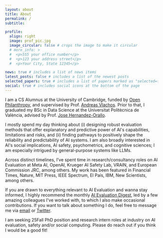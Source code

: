 ```yaml
---
layout: about
title: About
permalink: /
subtitle: 

profile:
  align: right
  image: prof_pic.jpg
  image_circular: false # crops the image to make it circular
  # more_info: >
  #  <p>555 your office number</p>
  #  <p>123 your address street</p>
  #  <p>Your City, State 12345</p>

news: true # includes a list of news items
latest_posts: false # includes a list of the newest posts
selected_papers: true # includes a list of papers marked as "selected={true}"
social: true # includes social icons at the bottom of the page
---
```


I am a CS Alumnus at the University of Cambridge, funded by [Open Philanthropy][op], and supervised by Prof. [Andreas Vlachos][avlachos]. Prior to that, I graduated my BSc in Data Science at the Universitat Politècnica de València, advised by Prof. [Jose Hernandez-Orallo][jhorallo].

I mostly spend my day thinking about (i) designing robust evaluation methods that offer explanatory and predictive power of AI's capabilities, limitations and risks, and (ii) finding pathways to positively shape the reliability and predictability of AI systems. I am also broadly interested in AI's social implications, AI safety, psychometrics, and cognitive sciences; I am especially intrigued by general-purpose systems like LLMs.

Across distinct timelines, I've spent time in research/consultancy roles on AI Evaluation at Meta AI, OpenAI, Krueger AI Safety Lab, VRAIN, and European Commission JRC, among others. My work has been featured in Financial Times, Nature, MIT Press, IEEE Spectrum, El País, IBM, New Scientists, among others.

If you are drawn to everything relevant to AI Evaluation and wanna stay informed, I highly recommend the monthly [AI Evaluation Digest][aied], led by a few amazing colleagues I've worked with, to which I also make occasional contributions. If you want to talk about something I do, feel free to message me via [email](lexinzhouds@gmail.com) or [Twitter](https://x.com/lexin_zhou).

I am seeking 25Fall PhD position and research intern roles at industry on AI evaluation, safety and/or social computing. Please do reach out if you think I would be a good fit!

[op]: https://www.openphilanthropy.org/
[jhorallo]: https://josephorallo.webs.upv.es/
[avlachos]: https://andreasvlachos.github.io/
[aied]: https://aievaluation.substack.com/
